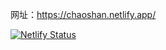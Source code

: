 网址：https://chaoshan.netlify.app/

[![Netlify Status](https://api.netlify.com/api/v1/badges/3c05d984-2614-4d3c-85c1-e1613f334ea4/deploy-status)](https://chaoshan.netlify.app/)

